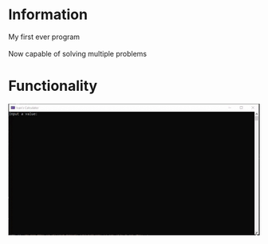 # Information
My first ever program<br><br>
Now capable of solving multiple problems
# Functionality
![](https://github.com/Alacrity1700/Extremely-Basic-Calculator/blob/main/gif.gif)
